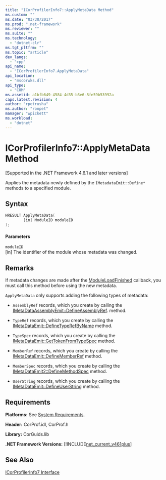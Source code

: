 ```yaml
---
title: "ICorProfilerInfo7::ApplyMetaData Method"
ms.custom: ""
ms.date: "03/30/2017"
ms.prod: ".net-framework"
ms.reviewer: ""
ms.suite: ""
ms.technology: 
  - "dotnet-clr"
ms.tgt_pltfrm: ""
ms.topic: "article"
dev_langs: 
  - "cpp"
api_name: 
  - "ICorProfilerInfo7.ApplyMetaData"
api_location: 
  - "mscorwks.dll"
api_type: 
  - "COM"
ms.assetid: a1bfb649-4584-4d35-b3e6-8fe59b53992a
caps.latest.revision: 4
author: "rpetrusha"
ms.author: "ronpet"
manager: "wpickett"
ms.workload: 
  - "dotnet"
---
```

# ICorProfilerInfo7::ApplyMetaData Method
[Supported in the .NET Framework 4.6.1 and later versions]  
  
 Applies the metadata newly defined by the `IMetadataEmit::Define*` methods to a specified module.  
  
## Syntax  
  
```cpp
HRESULT ApplyMetaData(  
        [in] ModuleID moduleID  
);  
```  
  
#### Parameters  
 `moduleID`  
 [in] The identifier of the module whose metadata was changed.  
  
## Remarks  
 If metadata changes are made after the [ModuleLoadFinished](../../../../docs/framework/unmanaged-api/profiling/icorprofilercallback-moduleloadfinished-method.md) callback, you must call this method before using the new metadata.  
  
 `ApplyMetaData` only supports adding the following types of metadata:  
  
-   `AssemblyRef` records, which you create by calling the [IMetaDataAssemblyEmit::DefineAssemblyRef](../../../../docs/framework/unmanaged-api/metadata/imetadataassemblyemit-defineassemblyref-method.md). method.  
  
-   `TypeRef` records, which you create by calling the [IMetaDataEmit::DefineTypeRefByName](../../../../docs/framework/unmanaged-api/metadata/imetadataemit-definetyperefbyname-method.md) method.  
  
-   `TypeSpec` records, which you create by calling the [IMetaDataEmit::GetTokenFromTypeSpec](../../../../docs/framework/unmanaged-api/metadata/imetadataemit-gettokenfromtypespec-method.md) method.  
  
-   `MemberRef` records, which you create by calling the [IMetaDataEmit::DefineMemberRef](../../../../docs/framework/unmanaged-api/metadata/imetadataemit-definememberref-method.md) method.  
  
-   `MemberSpec` records, which you create by calling the [IMetaDataEmit2::DefineMethodSpec](../../../../docs/framework/unmanaged-api/metadata/imetadataemit2-definemethodspec-method.md) method.  
  
-   `UserString` records, which you create by calling the [IMetaDataEmit::DefineUserString](../../../../docs/framework/unmanaged-api/metadata/imetadataemit-defineuserstring-method.md) method.  
  
## Requirements  
 **Platforms:** See [System Requirements](../../../../docs/framework/get-started/system-requirements.md).  
  
 **Header:** CorProf.idl, CorProf.h  
  
 **Library:** CorGuids.lib  
  
 **.NET Framework Versions:** [!INCLUDE[net_current_v461plus](../../../../includes/net-current-v461plus-md.md)]  
  
## See Also  
 [ICorProfilerInfo7 Interface](../../../../docs/framework/unmanaged-api/profiling/icorprofilerinfo7-interface.md)
